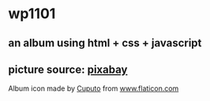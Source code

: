 # wp1101
## an album using html + css + javascript
## picture source: [pixabay](https://pixabay.com/images/)
<div>Album icon made by <a href="https://www.flaticon.com/authors/cuputo" title="Cuputo">Cuputo</a> from <a href="https://www.flaticon.com/" title="Flaticon">www.flaticon.com</a></div>
